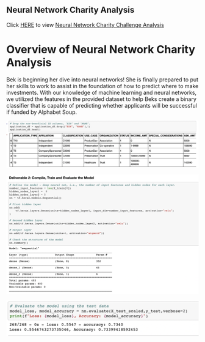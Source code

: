 ## Neural Network Charity Analysis

Click [HERE](https://github.com/stackanna/Neural_Network_Charity_Analysis/blob/f0d8455e9a2df45395834cab108da729d357b287/AlphabetSoupCharity.ipynb) to view [Neural Network Charity Challenge Analysis](https://github.com/stackanna/Neural_Network_Charity_Analysis/blob/f0d8455e9a2df45395834cab108da729d357b287/AlphabetSoupCharity.ipynb)

# Overview of Neural Network Charity Analysis

Bek is beginning her dive into neural networks! She is finally prepared to put her skills to work to assist in the foundation of how to predict where to make investments. With our knowledge of machine learning and neural networks, we utilized the features in the provided dataset to help Beks create a binary classifier that is capable of predicting whether applicants will be successful if funded by Alphabet Soup.

![alt text](https://github.com/stackanna/Neural_Network_Charity_Analysis/blob/21e9802272a0e7cc00f1160ea6c4a1b88d039b07/Screen%20Shot%202021-07-25%20at%209.12.53%20PM.png)

![alt text](https://github.com/stackanna/Neural_Network_Charity_Analysis/blob/21e9802272a0e7cc00f1160ea6c4a1b88d039b07/Screen%20Shot%202021-07-25%20at%209.14.42%20PM.png)

![alt text](https://github.com/stackanna/Neural_Network_Charity_Analysis/blob/21e9802272a0e7cc00f1160ea6c4a1b88d039b07/Screen%20Shot%202021-07-25%20at%209.15.22%20PM.png)
